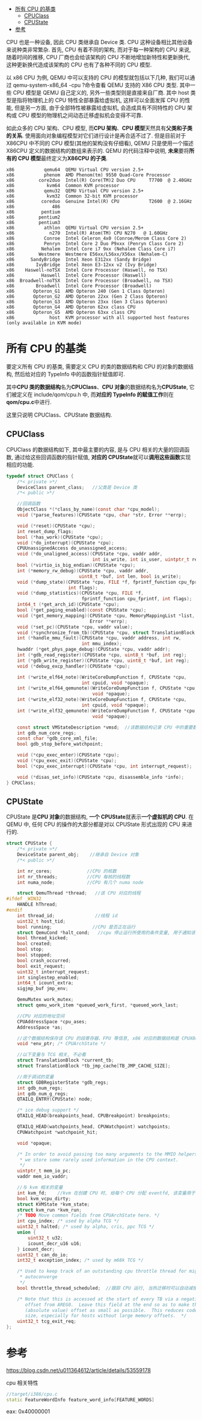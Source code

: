 
<!-- @import "[TOC]" {cmd="toc" depthFrom=1 depthTo=6 orderedList=false} -->

<!-- code_chunk_output -->

- [所有 CPU 的基类](#所有-cpu-的基类)
  - [CPUClass](#cpuclass)
  - [CPUState](#cpustate)
- [参考](#参考)

<!-- /code_chunk_output -->

CPU 也是一种设备, 因此 CPU 类继承自 Device 类. CPU 这种设备相比其他设备来说种类非常繁杂. 首先, CPU 有着不同的架构, 而对于每一种架构的 CPU 来说, 随着时间的推移, CPU 厂商也会给该架构的 CPU 不断地增加新特性和更新换代, 这种更新换代造成该架构的 CPU 也有了各种不同的 CPU 模型.

以 x86 CPU 为例, QEMU 中可以支持的 CPU 的模型就包括以下几种, 我们可以通过 qemu-system-x86_64 \-cpu \?命令查看 QEMU 支持的 X86 CPU 类型. 其中一些 CPU 模型是 QEMU 自己定义的, 另外一些类型则是直接来自厂商. 其中 host 类型是指将物理机上的 CPU 特性全部暴露给虚拟机, 这样可以全面发挥 CPU 的性能, 但是另一方面, 由于全部特性被暴露给虚拟机, 会造成具有不同特性的 CPU 架构或 CPU 模型的物理机之间动态迁移虚拟机会变得不可靠.

如此众多的 CPU 架构、CPU 模型, 而**CPU 架构**、**CPU 模型**天然具有**父类和子类的关系**. 使用面向对象编程模型对它们进行设计是再合适不过了. 但是目前对于 X86CPU 中不同的 CPU 模型(其他的架构没有仔细看), QEMU 只是使用一个描述 X86CPU 定义的数据结构的数组来表示的. QEMU 的代码注释中说明, **未来**要将**所有的 CPU 模型**最终定义为**X86CPU 的子类**.

```
x86           qemu64  QEMU Virtual CPU version 2.5+
x86           phenom  AMD Phenom(tm) 9550 Quad-Core Processor
x86         core2duo  Intel(R) Core(TM)2 Duo CPU     T7700  @ 2.40GHz
x86            kvm64  Common KVM processor
x86           qemu32  QEMU Virtual CPU version 2.5+
x86            kvm32  Common 32-bit KVM processor
x86          coreduo  Genuine Intel(R) CPU           T2600  @ 2.16GHz
x86              486
x86          pentium
x86         pentium2
x86         pentium3
x86           athlon  QEMU Virtual CPU version 2.5+
x86             n270  Intel(R) Atom(TM) CPU N270   @ 1.60GHz
x86           Conroe  Intel Celeron_4x0 (Conroe/Merom Class Core 2)
x86           Penryn  Intel Core 2 Duo P9xxx (Penryn Class Core 2)
x86          Nehalem  Intel Core i7 9xx (Nehalem Class Core i7)
x86         Westmere  Westmere E56xx/L56xx/X56xx (Nehalem-C)
x86      SandyBridge  Intel Xeon E312xx (Sandy Bridge)
x86        IvyBridge  Intel Xeon E3-12xx v2 (Ivy Bridge)
x86    Haswell-noTSX  Intel Core Processor (Haswell, no TSX)
x86          Haswell  Intel Core Processor (Haswell)
x86  Broadwell-noTSX  Intel Core Processor (Broadwell, no TSX)
x86        Broadwell  Intel Core Processor (Broadwell)
x86       Opteron_G1  AMD Opteron 240 (Gen 1 Class Opteron)
x86       Opteron_G2  AMD Opteron 22xx (Gen 2 Class Opteron)
x86       Opteron_G3  AMD Opteron 23xx (Gen 3 Class Opteron)
x86       Opteron_G4  AMD Opteron 62xx class CPU
x86       Opteron_G5  AMD Opteron 63xx class CPU
x86             host  KVM processor with all supported host features (only available in KVM mode)
```

# 所有 CPU 的基类

要定义所有 CPU 的基类, 需要定义 CPU 的类的数据结构和 CPU 的对象的数据结构, 然后给对应的 TypeInfo 中的函数指针赋值即可.

其中**CPU 类的数据结构**名为**CPUClass**、**CPU 对象**的数据结构名为**CPUState**, 它们被定义在 include/qom/cpu.h 中, 而**对应的 TypeInfo 的赋值工作**则在**qom/cpu.c**中进行.

这里只说明 CPUClass、CPUState 数据结构.

## CPUClass

CPUClass 的数据结构如下, 其中最主要的内容, 是与 CPU 相关的大量的回调函数, 通过给这些回调函数的指针赋值, **对应的 CPUState**就可以**调用这些函数**实现相应的功能.

```c
typedef struct CPUClass {
    /*< private >*/
    DeviceClass parent_class;   //父类是 Device 类
    /*< public >*/

    //回调函数
    ObjectClass *(*class_by_name)(const char *cpu_model);
    void (*parse_features)(CPUState *cpu, char *str, Error **errp);

    void (*reset)(CPUState *cpu);
    int reset_dump_flags;
    bool (*has_work)(CPUState *cpu);
    void (*do_interrupt)(CPUState *cpu);
    CPUUnassignedAccess do_unassigned_access;
    void (*do_unaligned_access)(CPUState *cpu, vaddr addr,
                                int is_write, int is_user, uintptr_t retaddr);
    bool (*virtio_is_big_endian)(CPUState *cpu);
    int (*memory_rw_debug)(CPUState *cpu, vaddr addr,
                           uint8_t *buf, int len, bool is_write);
    void (*dump_state)(CPUState *cpu, FILE *f, fprintf_function cpu_fprintf,
                       int flags);
    void (*dump_statistics)(CPUState *cpu, FILE *f,
                            fprintf_function cpu_fprintf, int flags);
    int64_t (*get_arch_id)(CPUState *cpu);
    bool (*get_paging_enabled)(const CPUState *cpu);
    void (*get_memory_mapping)(CPUState *cpu, MemoryMappingList *list,
                               Error **errp);
    void (*set_pc)(CPUState *cpu, vaddr value);
    void (*synchronize_from_tb)(CPUState *cpu, struct TranslationBlock *tb); //该函数与 tcg 相关, 不必看
    int (*handle_mmu_fault)(CPUState *cpu, vaddr address, int rw,
                            int mmu_index);
    hwaddr (*get_phys_page_debug)(CPUState *cpu, vaddr addr);
    int (*gdb_read_register)(CPUState *cpu, uint8_t *buf, int reg);
    int (*gdb_write_register)(CPUState *cpu, uint8_t *buf, int reg);
    void (*debug_excp_handler)(CPUState *cpu);

    int (*write_elf64_note)(WriteCoreDumpFunction f, CPUState *cpu,
                            int cpuid, void *opaque);
    int (*write_elf64_qemunote)(WriteCoreDumpFunction f, CPUState *cpu,
                                void *opaque);
    int (*write_elf32_note)(WriteCoreDumpFunction f, CPUState *cpu,
                            int cpuid, void *opaque);
    int (*write_elf32_qemunote)(WriteCoreDumpFunction f, CPUState *cpu,
                                void *opaque);

    const struct VMStateDescription *vmsd;  //该数据结构记录 CPU 中的重要数据, 在热迁移过程中对 CPU 重要数据进行传输
    int gdb_num_core_regs;
    const char *gdb_core_xml_file;
    bool gdb_stop_before_watchpoint;

    void (*cpu_exec_enter)(CPUState *cpu);
    void (*cpu_exec_exit)(CPUState *cpu);
    bool (*cpu_exec_interrupt)(CPUState *cpu, int interrupt_request);

    void (*disas_set_info)(CPUState *cpu, disassemble_info *info);
} CPUClass;
```

## CPUState

CPUState 是**CPU 对象**的数据结构, **一个 CPUState**就表示**一个虚拟机的 CPU**. 在 QEMU 中, 任何 CPU 的操作的大部分都是对以 CPUState 形式出现的 CPU 来进行的.

```c
struct CPUState {
    /*< private >*/
    DeviceState parent_obj;    //继承自 Device 对象
    /*< public >*/

    int nr_cores;             //CPU 的核数
    int nr_threads;           //CPU 每核的线程数
    int numa_node;            //CPU 有几个 numa node

    struct QemuThread *thread;   //该 CPU 对应的线程
#ifdef _WIN32
    HANDLE hThread;
#endif
    int thread_id;               //线程 id
    uint32_t host_tid;
    bool running;               //CPU 是否正在运行
    struct QemuCond *halt_cond;   //cpu 停止运行所使用的条件变量, 用于通知该 CPU
    bool thread_kicked;
    bool created;
    bool stop;
    bool stopped;
    bool crash_occurred;
    bool exit_request;
    uint32_t interrupt_request;
    int singlestep_enabled;
    int64_t icount_extra;
    sigjmp_buf jmp_env;

    QemuMutex work_mutex;
    struct qemu_work_item *queued_work_first, *queued_work_last;

    //CPU 对应的地址空间
    CPUAddressSpace *cpu_ases;
    AddressSpace *as;

    //这个数据结构保存该 CPU 的段寄存器、FPU 等信息, x86 对应的数据结构是 CPUX86State, 读者可在 target-i386/cpu.h 中看到
    void *env_ptr; /* CPUArchState */

    //以下变量与 TCG 相关, 不必看
    struct TranslationBlock *current_tb;
    struct TranslationBlock *tb_jmp_cache[TB_JMP_CACHE_SIZE];

    //用于调试的变量
    struct GDBRegisterState *gdb_regs;
    int gdb_num_regs;
    int gdb_num_g_regs;
    QTAILQ_ENTRY(CPUState) node;

    /* ice debug support */
    QTAILQ_HEAD(breakpoints_head, CPUBreakpoint) breakpoints;

    QTAILQ_HEAD(watchpoints_head, CPUWatchpoint) watchpoints;
    CPUWatchpoint *watchpoint_hit;

    void *opaque;

    /* In order to avoid passing too many arguments to the MMIO helpers,
     * we store some rarely used information in the CPU context.
     */
    uintptr_t mem_io_pc;
    vaddr mem_io_vaddr;

    //与 kvm 相关的变量
    int kvm_fd;    //kvm 在创建 CPU 时, 给每个 CPU 分配 eventfd, 该变量用于保存这个文件描述符
    bool kvm_vcpu_dirty;
    struct KVMState *kvm_state;
    struct kvm_run *kvm_run;
    /* TODO Move common fields from CPUArchState here. */
    int cpu_index; /* used by alpha TCG */
    uint32_t halted; /* used by alpha, cris, ppc TCG */
    union {
        uint32_t u32;
        icount_decr_u16 u16;
    } icount_decr;
    uint32_t can_do_io;
    int32_t exception_index; /* used by m68k TCG */

    /* Used to keep track of an outstanding cpu throttle thread for migration
     * autoconverge
     */
    bool throttle_thread_scheduled;  //跟踪 CPU 运行, 当热迁移时可以自动减慢 CPU 运行速度, 保证热迁移顺利完成.

    /* Note that this is accessed at the start of every TB via a negative
       offset from AREG0.  Leave this field at the end so as to make the
       (absolute value) offset as small as possible.  This reduces code
       size, especially for hosts without large memory offsets.  */
    uint32_t tcg_exit_req;
};
```



# 参考

https://blog.csdn.net/u011364612/article/details/53559178

cpu 相关特性

```cpp
//target/i386/cpu.c
static FeatureWordInfo feature_word_info[FEATURE_WORDS]

```

eax: 0x40000001



